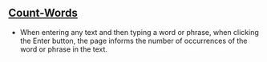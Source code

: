 ## [Count-Words](https://ranibitwin.github.io/CountWords/) 
- When entering any text and then typing a word or phrase, when clicking the Enter button, the page informs the number of occurrences of the word or phrase in the text.
